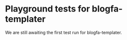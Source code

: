# Playground tests for blogfa-templater
We are still awaiting the first test run for blogfa-templater.
